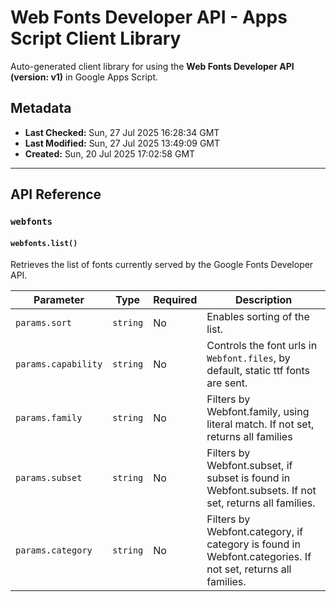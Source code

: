 # Web Fonts Developer API - Apps Script Client Library

Auto-generated client library for using the **Web Fonts Developer API (version: v1)** in Google Apps Script.

## Metadata

- **Last Checked:** Sun, 27 Jul 2025 16:28:34 GMT
- **Last Modified:** Sun, 27 Jul 2025 13:49:09 GMT
- **Created:** Sun, 20 Jul 2025 17:02:58 GMT



---

## API Reference

### `webfonts`

#### `webfonts.list()`

Retrieves the list of fonts currently served by the Google Fonts Developer API.

| Parameter | Type | Required | Description |
|---|---|---|---|
| `params.sort` | `string` | No | Enables sorting of the list. |
| `params.capability` | `string` | No | Controls the font urls in `Webfont.files`, by default, static ttf fonts are sent. |
| `params.family` | `string` | No | Filters by Webfont.family, using literal match. If not set, returns all families |
| `params.subset` | `string` | No | Filters by Webfont.subset, if subset is found in Webfont.subsets. If not set, returns all families. |
| `params.category` | `string` | No | Filters by Webfont.category, if category is found in Webfont.categories. If not set, returns all families. |